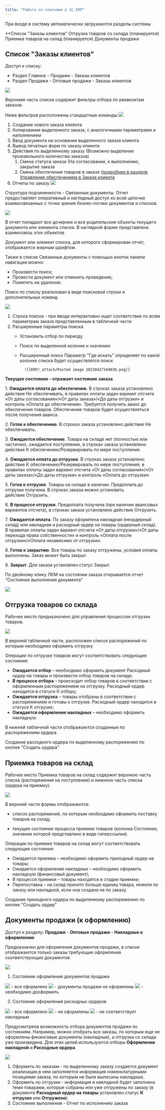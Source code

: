 ```yaml
---
title: "Работа со списками в 1С ERP"
---
```


При входе в систему автоматически загружаются разделы системы

**Список "Заказы клиентов"
Отгрузка товаров со склада (планируется)
Приемка товаров на склад (планируется)
Документы продажи

## Список "Заказы клиентов"

Доступ к списку:
- Раздел Главное - Продажи - Заказы клиентов
- Раздел Продажи - Оптовые продажи - Заказы клиентов

![](ERP/_attach/Pasted%20image%2020230427110504.png)

Верхнаяя часть списка содержит фильтры отбора по реквизитам заказов.

Ниже фильтров расположены стандартные команды
![](ERP/_attach/Pasted%20image%2020230427111122.png)

1. Создание нового заказа клиента
2. Копирование выделенного заказа, с аналогичными параметрами и наполнением
3. Ввод документа на основании выделенного заказа клиента
4. Вывод печатных форм по заказу клиента
5. Действия по выделенному заказу (Возможно выделение произвольного количества заказов)
	1. Смена статуса заказа (На согласовании, к выполнению, закрытие заказа
	2. Смена обеспечения товаров в заказе ([подробнее в разделе Управление обеспечением в Заказе клиента](obsidian://open?vault=content2&file=ERP%2F%D0%A3%D0%BF%D1%80%D0%B0%D0%B2%D0%BB%D0%B5%D0%BD%D0%B8%D0%B5%20%D0%BF%D1%80%D0%BE%D0%B4%D0%B0%D0%B6%D0%B0%D0%BC%D0%B8%2F%D0%97%D0%B0%D0%BF%D1%87%D0%B0%D1%81%D1%82%D0%B8%2F%D0%9E%D1%84%D0%BE%D1%80%D0%BC%D0%BB%D0%B5%D0%BD%D0%B8%D0%B5%20%D0%B7%D0%B0%D0%BA%D0%B0%D0%B7%D0%B0%20%D0%BA%D0%BB%D0%B8%D0%B5%D0%BD%D1%82%D0%B0%201C%20ERP)
6. Отчеты по заказу
![](ERP/_attach/Pasted%20image%2020230427111748.png)

Структура подчиненности - Связанные документы. Отчет предоставляет оперативный и наглядный доступ ко всей цепочке взаимосвязанных с точки зрения бизнес‑логики документов и списков.

![](ERP/_attach/Pasted%20image%2020230427112041.png)

В отчет попадают все дочерние и все родительские объекты текущего документа или элемента списка. В наглядной форме представлена взаимосвязь этих объектов.

Документ или элемент списка, для которого сформирован отчет, отображается жирным шрифтом.

Также в списке Связанные документы с помощью кнопок панели навигации можно:
- Произвести поиск;
- Провести документ или отменить проведение;
- Пометить на удаление.

Поиск по списку реализован в виде поисковой строки и дополнительных команд

![](ERP/_attach/Pasted%20image%2020230427131645.png)

1. Строка поиска - при вводе интерактивно ищет соответствие по всем параметрам заказа представленным в табличной части
2. Расширенные параметры поиска
	- Установить отбор по периоду
	- Поиск по выделенной колонке и значению
	- Расширенный поиск
			Параметр "Где искать" определяет по какой колонке списка будет осуществлятся поиск

			![[ERP/_attach/Pasted image 20230427144036.png]]



**Текущее состояние - отражает состояние заказа**

1. **Ожидается оплата до обеспечения.** В строках заказа установлено действие Не обеспечивать, в правилах оплаты задан вариант отсчета «От даты согласования»/«От даты заказа»/«До даты отгрузки» и контроль «Оплата до обеспечения». Требуется получить аванс до обеспечения товаров. Обеспечение товаров будет осуществляться после получения аванса.

2. **Готов к обеспечению**. В строках заказа установлено действие Не обеспечивать.

3. **Ожидается обеспечение**. Товара на складе нет (полностью или частично), ожидается поступление, в строках заказа установлено действие К обеспечению/Резервировать по мере поступления.

4. **Ожидается оплата до отгрузки**. В строках заказа установлено действие К обеспечению/Резервировать по мере поступления, в правилах оплаты задан вариант отсчета «От даты согласования»/«От даты заказа»/«До даты отгрузки» и контроль «Оплата до отгрузки».

5. **Готов к отгрузке**. Товары на складе в наличии. Предоплата до отгрузки получена. В строках заказа можно установить действие Отгрузить.

6. **В процессе отгрузки**. Предоплата получена (при наличии авансовых вариантов отсчета), в строках заказа установлено действие Отгрузить.

7. **Ожидается оплата**. По заказу оформлена накладная (неордерный склад) или накладная и расходный ордер на товары (ордерный склад). В правилах оплаты задан вариант отсчета «От даты отгрузки»/«От даты перехода права собственности» и контроль «Оплата после отгрузки»/«Оплата независимо от отгрузки».

8. **Готов к закрытию**. Все товары по заказу отгружены, условия оплаты выполнены. Заказ может быть закрыт.

9. **Закрыт**. Для заказа установлен статус Закрыт.

По двойному клику ЛКМ на состоянии заказа открывается отчет "Состояние выполнения документа"


![](ERP/_attach/Pasted%20image%2020230406105311.png)

## Отгрузка товаров со склада

Рабочее место предназначено для управления процессом отгрузки товаров.

![](ERP/_attach/Pasted%20image%2020230509185214.png)

В верхней табличной части, расположен список распоряжений по которым необходимо оформить отгрузку

Операции по отгрузке товаров могут соответствовать следующие состояния:

- **Ожидается отбор** – необходимо оформить документ Расходный ордер на товары и произвести отбор товаров на складе;
- **В процессе отбора** – происходит отбор товаров в соответствии с оформленным распоряжением на отгрузку. Расходный ордер находится в статусе К отбору;
- **Ожидается отгрузка** – товары отобраны в соответствии с распоряжением и готовы к отгрузке. Расходный ордер находится в статусе К отгрузке;
- **Ожидается оформление накладных** – необходимо оформить накладную.

В нижней табличной части отображаются созданные по распоряжениям ордера.

Создание расходного ордера по выделенному распоряжению по кнопке "Создать ордера"


## Приемка товаров на склад

Рабочее место Приемка товаров на склад содержит верхнюю часть списка (распоряжения на поступление) и нижнюю часть списка (ордера на приемку).

![](ERP/_attach/Pasted%20image%2020230510072803.png)

В верхней части формы отображаются:

- список распоряжений, по которым необходимо оформить поставку товаров на склад;

- текущее состояние процесса приемки товаров (колонка Состояние, значение которой представлено в виде гиперссылки).

Операции по приемке товаров на склад могут соответствовать следующие состояния:

- Ожидается приемка – необходимо оформить приходный ордер на товары;
- Ожидается оформление накладных – необходимо оформить накладную (финансовый документ);
- В процессе приемки – товары находятся в стадии приемки;
- Перепоставка – на склад принято больше единиц товара, нежели по заказу или накладной, если она создана не по заказу.

Создание приходного ордера по выделенному распоряжению по кнопке "Создать ордер"


## Документы продажи (к оформлению)

Доступ к разделу: **Продажи** - **Оптовые продажи** - **Накладные к оформлению**

Предназначен для оформления документов продажи, в списке отображаются только заказы требующие оформления соответствующих документов

![](ERP/_attach/Pasted%20image%2020230427160054.png)

1. Состояние оформления документов продажи

![](ERP/_attach/Pasted%20image%2020230427160229.png) - все оформлено
![](ERP/_attach/Pasted%20image%2020230427160248.png) - документы продажи не оформлены
![](ERP/_attach/Pasted%20image%2020230427160305.png) - необходимо дооформить

2. Состояние оформления расходных ордеров

![](ERP/_attach/Pasted%20image%2020230427160229.png) - все оформлено
![](ERP/_attach/Pasted%20image%2020230427160248.png) - не оформлены
![](ERP/_attach/Pasted%20image%2020230427160441.png) - не соответствует накладным

Предусмотрена возможность отбора документов продажи по состояниям. Например, можно отобрать все заказы, по которым еще не оформлены финансовые документы (накладные), а отгрузка со склада уже произведена. Для этих целей используются отборы **Оформление накладной** и **Расходные ордера**.

![](ERP/_attach/Pasted%20image%2020230427163440.png)

1. Оформить по заказам - по выделенному заказу создается документ реализации,в нем заполняется информация номенклатурными позициями заказа, по которым не были выписаны накладные.
2. Оформить по отгрузке - информация в накладной будет заполнена теми товарами, которые собраны или уже отгружены по заказу (в документе **Расходный ордер на товары** установлен статус **К отгрузке** или **Отгружено**)
3. Состояние выполнения - Отчет по исполнению заказа